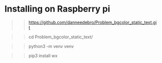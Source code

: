 # Installing on Raspberry pi

>>https://github.com/danneedebro/Problem_bgcolor_static_text.git

>>cd Problem_bgcolor_static_text/

>>python3 -m venv venv

>>pip3 install wx
